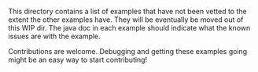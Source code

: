 This directory contains a list of examples that have not been vetted to the extent the other examples have.
They will be eventually be moved out of this WIP dir.
The java doc in each example should indicate what the known issues are with the example.  

Contributions are welcome. Debugging and getting these examples going might be an easy way to start contributing!